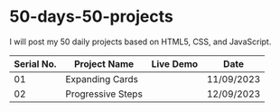 # 50-days-50-projects
I will post my 50 daily projects based on HTML5, CSS, and JavaScript.

| Serial No.|  Project Name  | Live Demo    | Date |   
|----------| ------------- | ------------- |-------|
|01| Expanding Cards  |   |11/09/2023|
|02| Progressive Steps|  | 12/09/2023|
